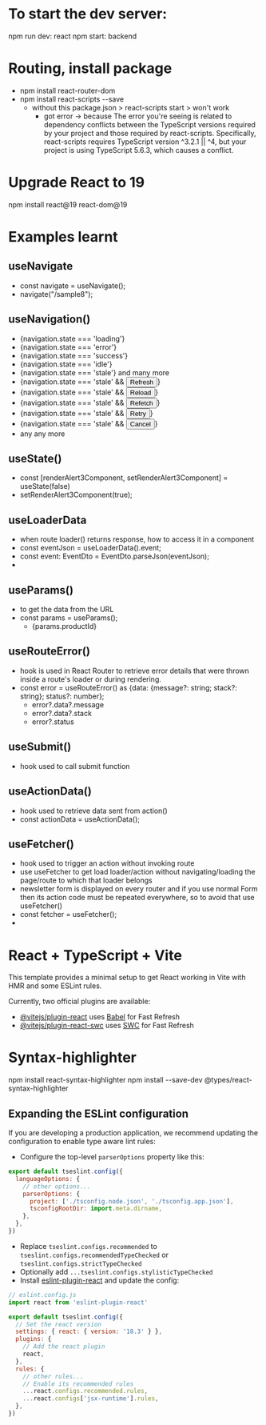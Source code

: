 # To start the dev server:
npm run dev: react
npm start: backend

# Routing, install package
- npm install react-router-dom
- npm install react-scripts --save 
  - without this package.json > react-scripts start > won't work
    - got error -> because The error you're seeing is related to dependency conflicts between the TypeScript versions required by your project and those required by react-scripts. Specifically, react-scripts requires TypeScript version ^3.2.1 || ^4, but your project is using TypeScript 5.6.3, which causes a conflict.

# Upgrade React to 19
npm install react@19 react-dom@19

# Examples learnt
## useNavigate
- const navigate = useNavigate();
- navigate("/sample8");

## useNavigation()
- {navigation.state === 'loading'}
- {navigation.state === 'error'}
- {navigation.state === 'success'}
- {navigation.state === 'idle'}
- {navigation.state === 'stale'} and many more
- {navigation.state === 'stale' && <button onClick={navigation.refresh}>Refresh</button>}
- {navigation.state === 'stale' && <button onClick={navigation.reload}>Reload</button>}
- {navigation.state === 'stale' && <button onClick={navigation.refetch}>Refetch</button>}
- {navigation.state === 'stale' && <button onClick={navigation.retry}>Retry</button>}
- {navigation.state === 'stale' && <button onClick={navigation.cancel}>Cancel</button>}
- any any more

## useState()
- const [renderAlert3Component, setRenderAlert3Component] = useState(false)
- setRenderAlert3Component(true);

## useLoaderData
- when route loader() returns response, how to access it in a component
-  const eventJson = useLoaderData().event;
-  const event: EventDto = EventDto.parseJson(eventJson);
- 
## useParams()
- to get the data from the URL
- const params = useParams();
    - {params.productId}

## useRouteError()
- hook is used in React Router to retrieve error details that were thrown inside a route's loader or during rendering.
- const error = useRouteError() as {data: {message?: string; stack?: string}; status?: number};
  - error?.data?.message
  - error?.data?.stack
  - error?.status

## useSubmit()
- hook used to call submit function

## useActionData()
- hook used to retrieve data sent from action()
- const actionData = useActionData();

## useFetcher()
- hook used to trigger an action without invoking route
- use useFetcher to get load loader/action without navigating/loading the page/route to which that loader belongs
- newsletter form is displayed on every router and if you use normal Form then its action code must be repeated everywhere, so to avoid that use useFetcher()
- const fetcher = useFetcher();
- 
# React + TypeScript + Vite

This template provides a minimal setup to get React working in Vite with HMR and some ESLint rules.

Currently, two official plugins are available:

- [@vitejs/plugin-react](https://github.com/vitejs/vite-plugin-react/blob/main/packages/plugin-react/README.md) uses [Babel](https://babeljs.io/) for Fast Refresh
- [@vitejs/plugin-react-swc](https://github.com/vitejs/vite-plugin-react-swc) uses [SWC](https://swc.rs/) for Fast Refresh

# Syntax-highlighter
npm install react-syntax-highlighter
npm install --save-dev @types/react-syntax-highlighter

## Expanding the ESLint configuration

If you are developing a production application, we recommend updating the configuration to enable type aware lint rules:

- Configure the top-level `parserOptions` property like this:

```js
export default tseslint.config({
  languageOptions: {
    // other options...
    parserOptions: {
      project: ['./tsconfig.node.json', './tsconfig.app.json'],
      tsconfigRootDir: import.meta.dirname,
    },
  },
})
```

- Replace `tseslint.configs.recommended` to `tseslint.configs.recommendedTypeChecked` or `tseslint.configs.strictTypeChecked`
- Optionally add `...tseslint.configs.stylisticTypeChecked`
- Install [eslint-plugin-react](https://github.com/jsx-eslint/eslint-plugin-react) and update the config:

```js
// eslint.config.js
import react from 'eslint-plugin-react'

export default tseslint.config({
  // Set the react version
  settings: { react: { version: '18.3' } },
  plugins: {
    // Add the react plugin
    react,
  },
  rules: {
    // other rules...
    // Enable its recommended rules
    ...react.configs.recommended.rules,
    ...react.configs['jsx-runtime'].rules,
  },
})
```